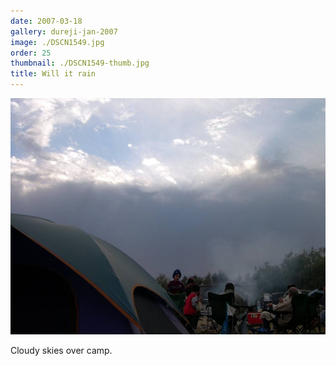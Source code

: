 ```yaml
---
date: 2007-03-18
gallery: dureji-jan-2007
image: ./DSCN1549.jpg
order: 25
thumbnail: ./DSCN1549-thumb.jpg
title: Will it rain
---
```


![Will it rain](./DSCN1549.jpg)

Cloudy skies over camp.